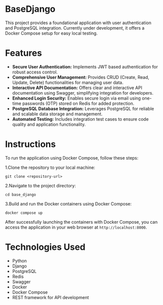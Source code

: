 # BaseDjango
This project provides a foundational application with user authentication and PostgreSQL integration. Currently under development, it offers a Docker Compose setup for easy local testing.

# Features
- **Secure User Authentication:** Implements JWT based authentication for robust access control.
- **Comprehensive User Management:** Provides CRUD (Create, Read, Update, Delete) functionalities for managing user data.
- **Interactive API Documentation:** Offers clear and interactive API documentation using Swagger, simplifying integration for developers.
- **Enhanced Login Security:** Enables secure login via email using one-time passwords (OTP) stored on Redis for added protection.
- **PostgreSQL Database Integration:** Leverages PostgreSQL for reliable and scalable data storage and management.
- **Automated Testing:** Includes integration test cases to ensure code quality and application functionality.

# Instructions
To run the application using Docker Compose, follow these steps:

1.Clone the repository to your local machine:

`git clone <repository-url>`

2.Navigate to the project directory:

`cd base_django`

3.Build and run the Docker containers using Docker Compose:

`docker compose up`

After successfully launching the containers with Docker Compose, you can access the application in your web browser at `http://localhost:8000`.

# Technologies Used
- Python
- Django
- PostgreSQL
- Redis
- Swagger
- Docker
- Docker Compose
- REST framework for API development